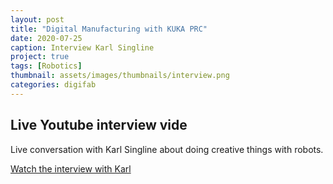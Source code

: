 ```yaml
---
layout: post
title: "Digital Manufacturing with KUKA PRC"
date: 2020-07-25
caption: Interview Karl Singline
project: true
tags: [Robotics]
thumbnail: assets/images/thumbnails/interview.png
categories: digifab
---
```


## Live Youtube interview vide

Live conversation with Karl Singline about doing creative things with robots. 

[Watch the interview with Karl](https://youtu.be/BAfmIMqmotM)
